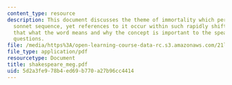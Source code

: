 ```yaml
---
content_type: resource
description: This document discusses the theme of immortality which pervades Shakespeare's
  sonnet sequence, yet references to it occur within such rapidly shifting contexts
  that what the word means and why the concept is important to the speaker are dizzying
  questions.
file: /media/https%3A/open-learning-course-data-rc.s3.amazonaws.com/21l-704-studies-in-poetry-from-the-sonneteers-to-the-metaphysicals-spring-2006/5d2a3fe978b4ed69b770a27b96cc4414_shakespeare_meg.pdf
file_type: application/pdf
resourcetype: Document
title: shakespeare_meg.pdf
uid: 5d2a3fe9-78b4-ed69-b770-a27b96cc4414
---
```

